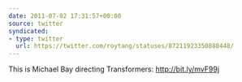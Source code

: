 ```yaml
---
date: 2011-07-02 17:31:57+00:00
source: twitter
syndicated:
- type: twitter
  url: https://twitter.com/roytang/statuses/87211923350888448/
---
```


This is Michael Bay directing Transformers: http://bit.ly/mvF99j